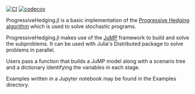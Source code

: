 [![CI](https://github.com/NREL/ProgressiveHedging.jl/workflows/CI/badge.svg)](https://github.com/NREL/ProgressiveHedging.jl/workflows/master-tests.yml)
[![codecov](https://codecov.io/gh/NREL/ProgressiveHedging.jl/branch/master/graph/badge.svg?token=U9LUA882IM)](https://codecov.io/gh/NREL/ProgressiveHedging.jl)

ProgressiveHedging.jl is a basic implementation of the [Progressive Hedging algorithm](https://pdfs.semanticscholar.org/4ab8/028748c89b226fd46cf9f45de88218779572.pdf) which is used to solve stochastic programs.

ProgressiveHedging.jl makes use of the [JuMP](https://github.com/JuliaOpt/JuMP.jl) framework to build and solve the subproblems.  It can be used with Julia's Distributed package to solve problems in parallel.

Users pass a function that builds a JuMP model along with a scenario tree and a dictionary identifying the variables in each stage.

Examples written in a Jupyter notebook may be found in the Examples directory.
